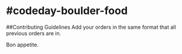 #codeday-boulder-food
====================
##Contributing Guidelines
Add your orders in the same format that all previous orders are in.

Bon appetite.
